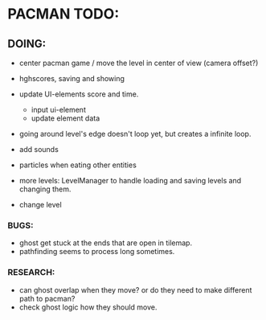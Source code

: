 ﻿# PACMAN TODO:



## DOING:

- center pacman game / move the level in  center of view (camera offset?)
- hghscores, saving and showing
- update UI-elements score and time.
    - input ui-element
    - update element data
- going around level's edge doesn't loop yet, but  creates a  infinite loop.
- add sounds
- particles when eating other entities

- more levels: LevelManager to handle loading and saving levels and changing them.
- change level



### BUGS:

- ghost get stuck at the ends that are open in tilemap.
- pathfinding seems to process long sometimes.



### RESEARCH:

- can ghost overlap when they move?  or do  they need to make different path to pacman?
- check ghost logic how they should move.